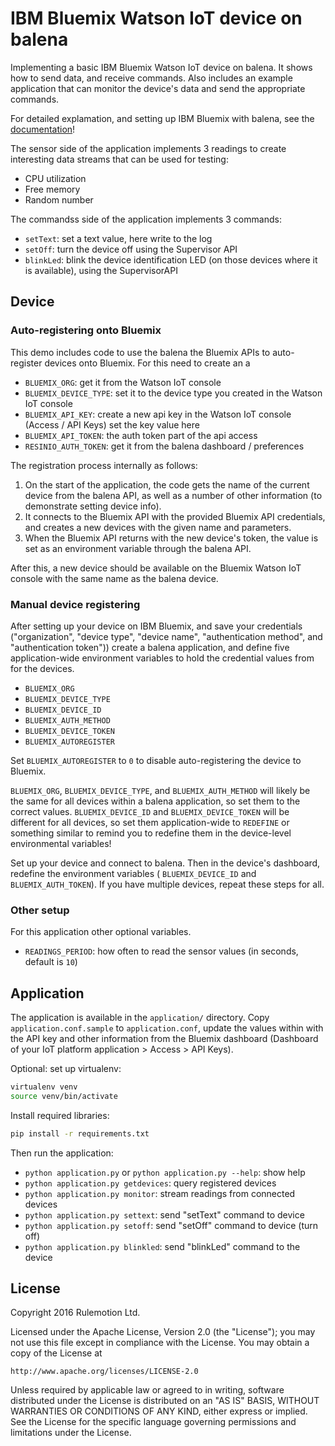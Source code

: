 # IBM Bluemix Watson IoT device on balena

Implementing a basic IBM Bluemix Watson IoT device on balena. It shows how to send data, and receive commands. Also includes an example application that can monitor the device's data and send the appropriate commands.

For detailed explamation, and setting up IBM Bluemix with balena, see the [documentation](https://docs.balena.io/learn/develop/integrations/bluemix/)!

The sensor side of the application implements 3 readings to create interesting data streams that can be used for testing:

* CPU utilization
* Free memory
* Random number

The commandss side of the application implements 3 commands:

* `setText`: set a text value, here write to the log
* `setOff`: turn the device off using the Supervisor API
* `blinkLed`: blink the device identification LED (on those devices where it is available), using the SupervisorAPI

## Device

### Auto-registering onto Bluemix

This demo includes code to use the balena the Bluemix APIs to auto-register devices onto Bluemix. For this need to create an a

* `BLUEMIX_ORG`: get it from the Watson IoT console
* `BLUEMIX_DEVICE_TYPE`: set it to the device type you created in the Watson IoT console
* `BLUEMIX_API_KEY`: create a new api key in the Watson IoT console (Access / API Keys) set the key value here
* `BLUEMIX_API_TOKEN`: the auth token part of the api access
* `RESINIO_AUTH_TOKEN`: get it from the balena dashboard / preferences

The registration process internally as follows:

1. On the start of the application, the code gets the name of the current device from the balena API, as well as a number of other information (to demonstrate setting device info).
2. It connects to the Bluemix API with the provided Bluemix API credentials, and creates a new devices with the given name and parameters.
3. When the Bluemix API returns with the new device's token, the value is set as an environment variable through the balena API.

After this, a new device should be available on the Bluemix Watson IoT console with the same name as the balena device.

### Manual device registering

After setting up your device on IBM Bluemix, and save your credentials ("organization", "device type", "device name", "authentication method", and "authentication token")) create a balena application, and define five application-wide environment variables to hold the credential values from for the devices.

* `BLUEMIX_ORG`
* `BLUEMIX_DEVICE_TYPE`
* `BLUEMIX_DEVICE_ID`
* `BLUEMIX_AUTH_METHOD`
* `BLUEMIX_DEVICE_TOKEN`
* `BLUEMIX_AUTOREGISTER`

Set `BLUEMIX_AUTOREGISTER` to `0` to disable auto-registering the device to Bluemix.

`BLUEMIX_ORG`, `BLUEMIX_DEVICE_TYPE`, and `BLUEMIX_AUTH_METHOD` will likely be the same for all devices within a balena application, so set them to the correct values. `BLUEMIX_DEVICE_ID` and `BLUEMIX_DEVICE_TOKEN` will be different for all devices, so set them application-wide to `REDEFINE` or something similar to remind you to redefine them in the device-level environmental variables!

Set up your device and connect to balena. Then in the device's dashboard, redefine the environment variables ( `BLUEMIX_DEVICE_ID` and `BLUEMIX_AUTH_TOKEN`). If you have multiple devices, repeat these steps for all.

### Other setup

For this application other optional variables.

* `READINGS_PERIOD`: how often to read the sensor values (in seconds, default is `10`)

## Application

The application is available in the `application/` directory. Copy `application.conf.sample` to `application.conf`, update the values within with the API key and other information from the Bluemix dashboard (Dashboard of your IoT platform application > Access > API Keys).

Optional: set up virtualenv:

```bash
virtualenv venv
source venv/bin/activate
```

Install required libraries:
```bash
pip install -r requirements.txt
```

Then run the application:

* `python application.py` or `python application.py --help`: show help
* `python application.py getdevices`: query registered devices
* `python application.py monitor`: stream readings from connected devices
* `python application.py settext`: send "setText" command to device
* `python application.py setoff`: send "setOff" command to device (turn off)
* `python application.py blinkled`: send "blinkLed" command to the device

## License

Copyright 2016 Rulemotion Ltd.

Licensed under the Apache License, Version 2.0 (the "License");
you may not use this file except in compliance with the License.
You may obtain a copy of the License at

    http://www.apache.org/licenses/LICENSE-2.0

Unless required by applicable law or agreed to in writing, software
distributed under the License is distributed on an "AS IS" BASIS,
WITHOUT WARRANTIES OR CONDITIONS OF ANY KIND, either express or implied.
See the License for the specific language governing permissions and
limitations under the License.
